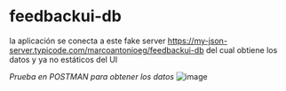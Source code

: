 # feedbackui-db
la aplicación se conecta a este fake server https://my-json-server.typicode.com/marcoantonioeg/feedbackui-db del cual obtiene los datos y ya no estáticos del UI

*Prueba en POSTMAN para obtener los datos*
![image](https://user-images.githubusercontent.com/23528473/185269871-2bbfefd9-30d7-4e73-b7af-7de3bc248306.png)

